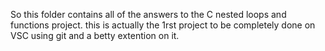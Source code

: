 So this folder contains all of the answers to the C nested loops and functions project.
this is actually the 1rst project to be completely done on VSC using git and a betty extention on it.